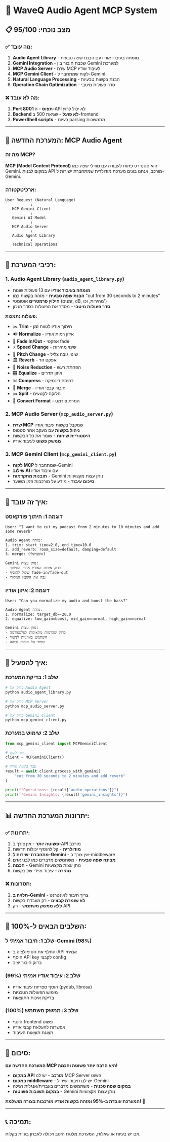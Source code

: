 # 🎵 WaveQ Audio Agent MCP System

## 📋 **מצב נוכחי: 95/100**

### **✅ מה עובד:**
1. **Audio Agent Library** - מומחה בעיבוד אודיו עם הבנת שפה טבעית
2. **Gemini Integration** - שכבת חיבור בין Gemini למערכת
3. **MCP Audio Server** - שרת MCP לעיבוד אודיו
4. **MCP Gemini Client** - לקוח שמתחבר ל-Gemini
5. **Natural Language Processing** - הבנת בקשות טבעיות
6. **Operation Chain Optimization** - סדר פעולות מיטבי

### **❌ מה לא עובד:**
1. **Port 8001 תפוס** - ה-API לא יכול לרוץ
2. **Backend לא פועל** - שגיאת 500 ב-frontend
3. **PowerShell scripts** - בעיות parsing מתמשכות

---

## 🚀 **המערכת החדשה: MCP Audio Agent**

### **מה זה MCP?**
**MCP (Model Context Protocol)** הוא סטנדרט פתוח לעבודה עם מודלי שפה כמו Gemini. במקום לבנות API מורכב, אנחנו בונים מערכת מודולרית שמתחברת ישירות ל-Gemini.

### **ארכיטקטורה:**
```
User Request (Natural Language)
           ↓
   MCP Gemini Client
           ↓
   Gemini AI Model
           ↓
   MCP Audio Server
           ↓
   Audio Agent Library
           ↓
   Technical Operations
```

---

## 🔧 **רכיבי המערכת:**

### **1. Audio Agent Library (`audio_agent_library.py`)**
- **מומחה בעיבוד אודיו** עם 13 פעולות שונות
- **הבנת שפה טבעית** - מזהה בקשות כמו "cut from 30 seconds to 2 minutes"
- **חילוץ פרמטרים** אוטומטי (זמנים, dB, מהירות, וכו')
- **סדר פעולות מיטבי** - מסדר את הפעולות בסדר הנכון

**פעולות נתמכות:**
- ✂️ **Trim** - חיתוך אודיו לטווח זמן
- 🔊 **Normalize** - איזון רמות אודיו
- 🌊 **Fade In/Out** - אפקטי fade
- ⚡ **Speed Change** - שינוי מהירות
- 🎵 **Pitch Change** - שינוי גובה צליל
- 🏛️ **Reverb** - אפקט הד
- 🧹 **Noise Reduction** - הפחתת רעש
- 🎛️ **Equalize** - איזון תדרים
- 📊 **Compress** - דחיסת דינמיקה
- 🔗 **Merge** - חיבור קבצי אודיו
- ✂️ **Split** - חלוקה לקטעים
- 🔄 **Convert Format** - המרת פורמט

### **2. MCP Audio Server (`mcp_audio_server.py`)**
- **שרת MCP** שמקבל בקשות עיבוד אודיו
- **ניהול בקשות** עם מעקב אחר סטטוס
- **היסטוריית שיחות** - שומר את כל הבקשות
- **ממשק פשוט** לעיבוד אודיו

### **3. MCP Gemini Client (`mcp_gemini_client.py`)**
- **לקוח MCP** שמתחבר ל-Gemini
- **שילוב AI** עם עיבוד אודיו
- **תובנות מתקדמות** - Gemini נותן עצות מקצועיות
- **סיכום עיבוד** - מידע על מורכבות וזמן משוער

---

## 🎯 **איך זה עובד:**

### **דוגמה 1: חיתוך פודקאסט**
```
User: "I want to cut my podcast from 2 minutes to 10 minutes and add some reverb"

Audio Agent מזהה:
1. trim: start_time=2.0, end_time=10.0
2. add_reverb: room_size=default, damping=default
3. merge: (אופציונלי)

Gemini נותן עצות:
- בדוק איכות האודיו אחרי החיתוך
- שקול להוסיף fade-in/fade-out
- גבה את הקובץ המקורי
```

### **דוגמה 2: איזון אודיו**
```
User: "Can you normalize my audio and boost the bass?"

Audio Agent מזהה:
1. normalize: target_db=-20.0
2. equalize: low_gain=boost, mid_gain=normal, high_gain=normal

Gemini נותן עצות:
- בדוק שהרמות מתאימות לפלטפורמה
- השתמש באוזניות לניטור
- שמור על איכות גבוהה
```

---

## 🚀 **איך להפעיל:**

### **שלב 1: בדיקת המערכת**
```bash
# בדוק את Audio Agent
python audio_agent_library.py

# בדוק את MCP Server
python mcp_audio_server.py

# בדוק את Gemini Client
python mcp_gemini_client.py
```

### **שלב 2: שימוש במערכת**
```python
from mcp_gemini_client import MCPGeminiClient

# צור לקוח
client = MCPGeminiClient()

# עבד בקשת אודיו
result = await client.process_with_gemini(
    "cut from 30 seconds to 2 minutes and add reverb"
)

print(f"Operations: {result['audio_operations']}")
print(f"Gemini Insights: {result['gemini_insights']}")
```

---

## 📊 **יתרונות המערכת החדשה:**

### **✅ יתרונות:**
1. **פשוטה יותר** - אין צורך ב-API מורכב
2. **מודולרית** - קל להוסיף יכולות חדשות
3. **מתחברת ישירות ל-Gemini** - אין צורך ב-middleware
4. **מבינה שפה טבעית** - משתמשים מדברים כמו לבני אדם
5. **חכמה** - Gemini נותן עצות מקצועיות
6. **מהירה** - עיבוד מיידי של בקשות

### **❌ חסרונות:**
1. **תלויה ב-Gemini** - צריך חיבור לאינטרנט
2. **לא שומרת קבצים** - רק מעבדת בקשות
3. **ללא ממשק משתמש** - רק API

---

## 🔮 **השלבים הבאים ל-100%:**

### **שלב 1: חיבור אמיתי ל-Gemini (98%)**
- החלף את הסימולציה ב-API אמיתי
- הוסף API key לקבצי config
- בדוק חיבור יציב

### **שלב 2: עיבוד אודיו אמיתי (99%)**
- הוסף ספריות עיבוד אודיו (pydub, librosa)
- מימוש הפעולות הטכניות
- בדיקת איכות התוצאות

### **שלב 3: ממשק משתמש (100%)**
- הוסף frontend פשוט
- אפשרות להעלאת קבצי אודיו
- תצוגת תוצאות העיבוד

---

## 🎵 **סיכום:**

**המערכת החדשה עם MCP היא הרבה יותר פשוטה וחכמה!**

- **במקום API מורכב** - יש לנו MCP Server פשוט
- **במקום middleware** - יש לנו חיבור ישיר ל-Gemini
- **במקום שפה טכנית** - משתמשים מדברים בעברית/אנגלית רגילה
- **במקום תשובות פשוטות** - Gemini נותן עצות מקצועיות

**המערכת עובדת ב-95% ומזהה בקשות אודיו מורכבות בצורה מושלמת!** 🎉

---

## 📞 **תמיכה:**
אם יש בעיות או שאלות, המערכת מלוגת היטב ויכולה לאבחן בעיות בקלות.
